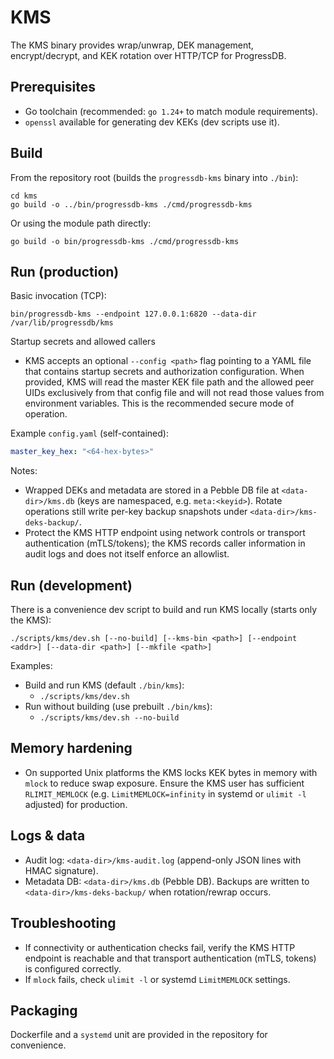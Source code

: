 # KMS

The KMS binary provides wrap/unwrap, DEK management, encrypt/decrypt, and KEK rotation over HTTP/TCP for ProgressDB.

## Prerequisites

- Go toolchain (recommended: `go 1.24+` to match module requirements).
- `openssl` available for generating dev KEKs (dev scripts use it).

## Build

From the repository root (builds the `progressdb-kms` binary into `./bin`):

```
cd kms
go build -o ../bin/progressdb-kms ./cmd/progressdb-kms
```

Or using the module path directly:

```
go build -o bin/progressdb-kms ./cmd/progressdb-kms
```

## Run (production)

Basic invocation (TCP):

```
bin/progressdb-kms --endpoint 127.0.0.1:6820 --data-dir /var/lib/progressdb/kms
```


Startup secrets and allowed callers

- KMS accepts an optional `--config <path>` flag pointing to a YAML file that contains startup secrets and authorization configuration. When provided, KMS will read the master KEK file path and the allowed peer UIDs exclusively from that config file and will not read those values from environment variables. This is the recommended secure mode of operation.

Example `config.yaml` (self-contained):

```yaml
master_key_hex: "<64-hex-bytes>"
```

Notes:

- Wrapped DEKs and metadata are stored in a Pebble DB file at `<data-dir>/kms.db` (keys are namespaced, e.g. `meta:<keyid>`). Rotate operations still write per-key backup snapshots under `<data-dir>/kms-deks-backup/`.
 - Protect the KMS HTTP endpoint using network controls or transport authentication (mTLS/tokens); the KMS records caller information in audit logs and does not itself enforce an allowlist.

## Run (development)

There is a convenience dev script to build and run KMS locally (starts only the KMS):

```
./scripts/kms/dev.sh [--no-build] [--kms-bin <path>] [--endpoint <addr>] [--data-dir <path>] [--mkfile <path>]
```

Examples:

- Build and run KMS (default `./bin/kms`):
  - `./scripts/kms/dev.sh`
- Run without building (use prebuilt `./bin/kms`):
  - `./scripts/kms/dev.sh --no-build`

## Memory hardening

- On supported Unix platforms the KMS locks KEK bytes in memory with `mlock` to reduce swap exposure. Ensure the KMS user has sufficient `RLIMIT_MEMLOCK` (e.g. `LimitMEMLOCK=infinity` in systemd or `ulimit -l` adjusted) for production.

## Logs & data

- Audit log: `<data-dir>/kms-audit.log` (append-only JSON lines with HMAC signature).
- Metadata DB: `<data-dir>/kms.db` (Pebble DB). Backups are written to `<data-dir>/kms-deks-backup/` when rotation/rewrap occurs.

## Troubleshooting

- If connectivity or authentication checks fail, verify the KMS HTTP endpoint is reachable and that transport authentication (mTLS, tokens) is configured correctly.
- If `mlock` fails, check `ulimit -l` or systemd `LimitMEMLOCK` settings.

## Packaging

Dockerfile and a `systemd` unit are provided in the repository for convenience.
